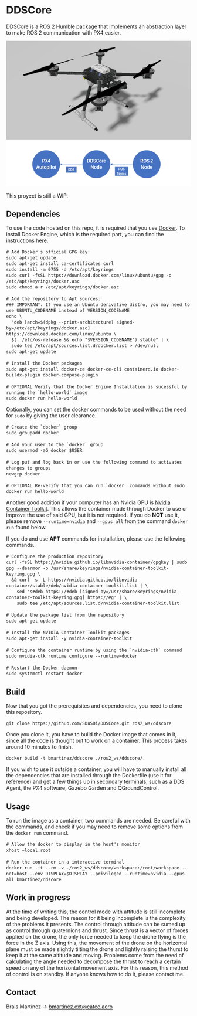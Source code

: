 # DDSCore
DDSCore is a ROS 2 Humble package that implements an abstraction layer to make ROS 2 communication with PX4 easier.

![image](assets/x500_pocho.png)
![image](assets/schema.png)

This proyect is still a WIP.

## Dependencies

To use the code hosted on this repo, it is required that you use <a href="https://www.docker.com/" target="_blank" rel="noreferrer">Docker</a>. To install Docker Engine, which is the required part, you can find the instructions <a href="https://docs.docker.com/engine/install/ubuntu/" target="_blank" rel="noreferrer">here</a>.

```
# Add Docker's official GPG key:
sudo apt-get update
sudo apt-get install ca-certificates curl
sudo install -m 0755 -d /etc/apt/keyrings
sudo curl -fsSL https://download.docker.com/linux/ubuntu/gpg -o /etc/apt/keyrings/docker.asc
sudo chmod a+r /etc/apt/keyrings/docker.asc

# Add the repository to Apt sources: 
### IMPORTANT: If you use an Ubuntu derivative distro, you may need to use UBUNTU_CODENAME instead of VERSION_CODENAME
echo \
  "deb [arch=$(dpkg --print-architecture) signed-by=/etc/apt/keyrings/docker.asc] https://download.docker.com/linux/ubuntu \
  $(. /etc/os-release && echo "$VERSION_CODENAME") stable" | \
  sudo tee /etc/apt/sources.list.d/docker.list > /dev/null
sudo apt-get update

# Install the Docker packages
sudo apt-get install docker-ce docker-ce-cli containerd.io docker-buildx-plugin docker-compose-plugin

# OPTIONAL Verify that the Docker Engine Installation is sucessful by running the `hello-world` image
sudo docker run hello-world
```

Optionally, you can set the docker commands to be used without the need for ```sudo``` by giving the user clearance.

```
# Create the `docker` group
sudo groupadd docker

# Add your user to the `docker` group
sudo usermod -aG docker $USER

# Log put and log back in or use the following command to activates changes to groups
newgrp docker

# OPTIONAL Re-verify that you can run `docker` commands without sudo
docker run hello-world
```

Another good addition if your computer has an Nvidia GPU is <a href="https://docs.nvidia.com/datacenter/cloud-native/container-toolkit/latest/install-guide.html" target="_blank" rel="noreferrer">Nvidia Container Toolkit</a>. This allows the container made through Docker to use or improve the use of said GPU, but it is not required. If you do <b>NOT</b> use it, please remove ```--runtime=nvidia``` and ```--gpus all``` from the command ```docker run``` found below.

If you do and use <b>APT</b> commands for installation, please use the following commands.
```
# Configure the production repository
curl -fsSL https://nvidia.github.io/libnvidia-container/gpgkey | sudo gpg --dearmor -o /usr/share/keyrings/nvidia-container-toolkit-keyring.gpg \
  && curl -s -L https://nvidia.github.io/libnvidia-container/stable/deb/nvidia-container-toolkit.list | \
    sed 's#deb https://#deb [signed-by=/usr/share/keyrings/nvidia-container-toolkit-keyring.gpg] https://#g' | \
    sudo tee /etc/apt/sources.list.d/nvidia-container-toolkit.list

# Update the package list from the repository
sudo apt-get update

# Install the NVIDIA Container Toolkit packages
sudo apt-get install -y nvidia-container-toolkit

# Configure the container runtime by using the `nvidia-ctk` command
sudo nvidia-ctk runtime configure --runtime=docker

# Restart the Docker daemon
sudo systemctl restart docker
```

## Build

Now that you got the prerequisites and dependencies, you need to clone this repository.

```
git clone https://github.com/SDuSDi/DDSCore.git ros2_ws/ddscore
```

Once you clone it, you have to build the Docker image that comes in it, since all the code is thought out to work on a container. This process takes around 10 minutes to finish.

```
docker build -t bmartinez/ddscore ./ros2_ws/ddscore/.
```

If you wish to use it outside a container, you will have to manually install all the dependencies that are installed through the Dockerfile (use it for reference) and get a few things up in secondary terminals, such as a DDS Agent, the PX4 software, Gazebo Garden and QGroundControl.

## Usage

To run the image as a container, two commands are needed. Be careful with the commands, and check if you may need to remove some options from the ```docker run``` command.

```
# Allow the docker to display in the host's monitor
xhost +local:root

# Run the container in a interactive terminal
docker run -it --rm -v ./ros2_ws/ddscore/workspace:/root/workspace --net=host --env DISPLAY=$DISPLAY --privileged --runtime=nvidia --gpus all bmartinez/ddscore
```

## Work in progress

At the time of writing this, the control mode with attitude is still incomplete and being developed. The reason for it being incomplete is the complexity of the problems it presents. The control through attitude can be sumed up as control through quaternions and thrust. Since thrust is a vector of forces applied on the drone, the only force needed to keep the drone flying is the force in the Z axis. Using this, the movement of the drone on the horizontal plane must be made slightly tilting the drone and lightly raising the thurst to keep it at the same altitude and moving. Problems come from the need of calculating the angle needed to decompose the thrust to reach a certain speed on any of the horizontal movement axis. For this reason, this method of control is on standby. If anyone knows how to do it, please contact me.

## Contact

Brais Martínez -> bmartinez.ext@catec.aero 
